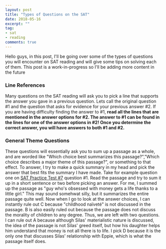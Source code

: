 ```yaml
---
layout: post
title: "Types of Questions on the SAT"
date: 2018-05-16
excerpt: ""
tag:
- sat
- reading
comments: true
---
```


Hello guys, in this post, I'll be going over some of the types of questions you will encounter on SAT reading and will give some tips on solving each of them. This post is a work-in-progress so I'll be adding more content in the future

### Line References
Many questions on the SAT reading will ask you to pick a line that supports the answer you gave in a previous question. Lets call the original question #1 and the question that asks for evidence for your previous answer #2. If you are having difficulty finding the answer to #1, **read all the lines that are mentioned in the answer options for #2. The answer to #1 can be found in the lines for one of the answer options in #2! Once you determine the correct answer, you will have answers to both #1 and #2.** 


### General Theme Questions
These questions will essentially ask you to sum up a passage as a whole, and are worded like "Which choice best summarizes this passage?","Which choice describes a major theme of this passage?", or something to that effect. 
To answer, I try to make a quick summary in my head and pick the answer that best fits the summary I have made. Take for example question one on <a href="https://collegereadiness.collegeboard.org/pdf/sat-practice-test-7.pdf">SAT Practice Test #7</a> question #1. Read the passage and try to sum it up in a short sentence or two before picking an answer. For me, I summed up the passage as "guy who's obsessed with money gets a life thanks to a little girl." 
This may sound somehwat silly, but it summarizes the entire passage quite well. Now when I go to look at the answer choices, I can instantly rule out C because "childhood naïveté" is not discussed in the passage. B is also easily ruled out because the passage does not discuss the morality of children to any degree. Thus, we are left with two questions. I can rule out A because although Silas' materialistic nature is discussed, the idea of the passage is not Silas' greed itself, but how his daughter helps him understand that money is not all there is to life. I pick D because it is the only one that discusses Silas' relationship with Eppie, which is what the passage itself does.

